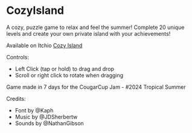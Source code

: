 # CozyIsland
A cozy, puzzle game to relax and feel the summer!
Complete 20 unique levels and create your own private island with your achievements!

Available on Itchio [Cozy Island](https://isaacdbs.itch.io/cozyisland)

Controls:
- Left Click (tap or hold) to drag and drop
- Scroll or right click to rotate when dragging

Game made in 7 days for the CougarCup Jam - #2024 Tropical Summer

Credits:
- Font by @Kaph
- Music by @JDSherbertw
- Sounds by @NathanGibson
